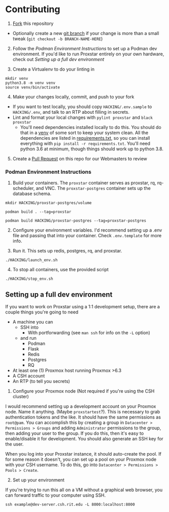 # Contributing
1. [Fork](https://help.github.com/en/articles/fork-a-repo) this repository
  - Optionally create a new [git branch](https://git-scm.com/book/en/v2/Git-Branching-Branches-in-a-Nutshell) if your change is more than a small tweak (`git checkout -b BRANCH-NAME-HERE`)

2. Follow the _Podman Environment Instructions_ to set up a Podman dev environment. If you'd like to run Proxstar entirely on your own hardware, check out _Setting up a full dev environment_

3. Create a Virtualenv to do your linting in
```
mkdir venv
python3.8 -m venv venv
source venv/bin/activate
```

4. Make your changes locally, commit, and push to your fork
  - If you want to test locally, you should copy `HACKING/.env.sample` to `HACKING/.env`, and talk to an RTP about filling in secrets.
  - Lint and format your local changes with `pylint proxstar` and `black proxstar`
    - You'll need dependencies installed locally to do this. You should do that in a [venv](https://packaging.python.org/tutorials/installing-packages/#creating-virtual-environments) of some sort to keep your system clean. All the dependencies are listed in [requirements.txt](./requirements.txt), so you can install everything with `pip install -r requirements.txt`. You'll need python 3.6 at minimum, though things should work up to python 3.8.

5. Create a [Pull Request](https://help.github.com/en/articles/about-pull-requests) on this repo for our Webmasters to review

### Podman Environment Instructions

1.  Build your containers. The `proxstar` container serves as proxstar, rq, rq-scheduler, and VNC. The `proxstar-postgres` container sets up the database schema.

`mkdir HACKING/proxstar-postgres/volume`

`podman build . --tag=proxstar`

`podman build HACKING/proxstar-postgres --tag=proxstar-postgres`

2. Configure your environment variables. I'd recommend setting up a .env file and passing that into your container. Check `.env.template` for more info.

3. Run it. This sets up redis, postgres, rq, and proxstar.

`./HACKING/launch_env.sh`

4. To stop all containers, use the provided script

`./HACKING/stop_env.sh`

## Setting up a full dev environment

If you want to work on Proxstar using a 1:1 development setup, there are a couple things you're going to need

- A machine you can
    - SSH into
        - With portforwarding (see `man ssh` for info on the `-L` option)
    - and run
        - Podman
        - Flask
		- Redis
		- Postgres
		- RQ
- At least one (1) Proxmox host running Proxmox >6.3
- A CSH account
- An RTP (to tell you secrets)

1. Configure your Proxmox node (Not required if you're using the CSH cluster)

I would recommend setting up a development account on your Proxmox node. Name it anything. (Maybe `proxstartest`?). This is necessary to grab authentication tokens and the like. It should have the same permissions as `root@pam`. You can accomplish this by creating a group in `Datacenter > Permissions > Groups` and adding `Administrator` permissions to the group, then adding your user to the group. If you do this, then it's easy to enable/disable it for development. You should also generate an SSH key for the user.

When you log into your Proxstar instance, it should auto-create the pool. If for some reason it doesn't, you can set up a pool on your Proxmox node with your CSH username. To do this, go into `Datacenter > Permissions > Pools > Create`.

2. Set up your environment

If you're trying to run this all on a VM without a graphical web browser, you can forward traffic to your computer using SSH.
```
ssh example@dev-server.csh.rit.edu -L 8000:localhost:8000
```

